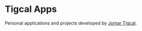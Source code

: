 Tigcal Apps
============================

Personal applications and projects developed by [Jomar Tigcal](https://www.tigcal.com/).
